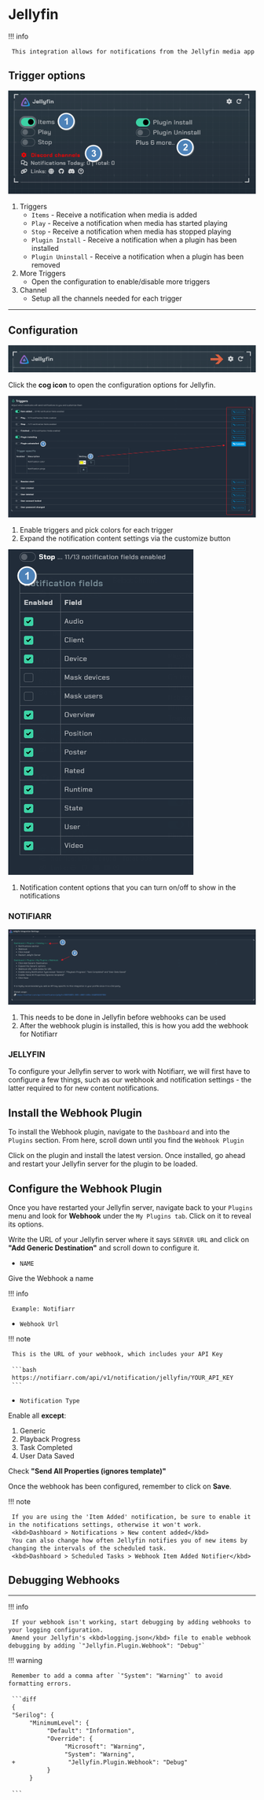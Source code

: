 # Jellyfin

!!! info

     This integration allows for notifications from the Jellyfin media app

## Trigger options

![trigger-channels.png](../../assets/screenshots/integrations/jellyfin/trigger-channels.png)

1. Triggers
    - `Items` - Receive a notification when media is added
    - `Play` - Receive a notification when media has started playing
    - `Stop` - Receive a notification when media has stopped playing
    - `Plugin Install` - Receive a notification when a plugin has been installed
    - `Plugin Uninstall` - Receive a notification when a plugin has been removed
1. More Triggers
    - Open the configuration to enable/disable more triggers
1. Channel
    - Setup all the channels needed for each trigger

---

## Configuration

![open-configuration.png](../../assets/screenshots/integrations/jellyfin/open-configuration.png)

Click the **cog icon** to open the configuration options for Jellyfin.

![configuration.png](../../assets/screenshots/integrations/jellyfin/configuration.png)

1. Enable triggers and pick colors for each trigger
1. Expand the notification content settings via the customize button

![configuration-2.png](../../assets/screenshots/integrations/jellyfin/configuration-2.png)

1. Notification content options that you can turn on/off to show in the notifications

### NOTIFIARR

![instructions.png](../../assets/screenshots/integrations/jellyfin/instructions.png)

1. This needs to be done in Jellyfin before webhooks can be used
1. After the webhook plugin is installed, this is how you add the webhook for Notifiarr

### JELLYFIN

To configure your Jellyfin server to work with Notifiarr, we will first have to configure a few things, such as our webhook and notification settings - the latter required to for new content notifications.

## Install the Webhook Plugin

To install the Webhook plugin, navigate to the `Dashboard` and into the `Plugins` section.
From here, scroll down until you find the `Webhook Plugin`

Click on the plugin and install the latest version.
Once installed, go ahead and restart your Jellyfin server for the plugin to be loaded.

## Configure the Webhook Plugin

Once you have restarted your Jellyfin server, navigate back to your `Plugins` menu and look for **Webhook** under the `My Plugins tab`. Click on it to reveal its options.

Write the URL of your Jellyfin server where it says `SERVER URL` and click on **"Add Generic Destination"** and scroll down to configure it.

- `NAME`

Give the Webhook a name

!!! info

     Example: Notifiarr

- `Webhook Url`

!!! note

     This is the URL of your webhook, which includes your API Key 

     ```bash
     https://notifiarr.com/api/v1/notification/jellyfin/YOUR_API_KEY
     ```

- `Notification Type`

Enable all **except**:

1. Generic
1. Playback Progress
1. Task Completed
1. User Data Saved

Check **"Send All Properties (ignores template)"**

Once the webhook has been configured, remember to click on  **Save**.

!!! note

     If you are using the 'Item Added' notification, be sure to enable it in the notifications settings, otherwise it won't work. 
     <kbd>Dashboard > Notifications > New content added</kbd>
     You can also change how often Jellyfin notifies you of new items by changing the intervals of the scheduled task.
     <kbd>Dashboard > Scheduled Tasks > Webhook Item Added Notifier</kbd>

## Debugging Webhooks

---

!!! info

     If your webhook isn't working, start debugging by adding webhooks to your logging configuration. 
     Amend your Jellyfin's <kbd>logging.json</kbd> file to enable webhook debugging by adding `"Jellyfin.Plugin.Webhook": "Debug"`

!!! warning

     Remember to add a comma after `"System": "Warning"` to avoid formatting errors.

     ```diff
     {
     "Serilog": {
          "MinimumLevel": {
               "Default": "Information",
               "Override": {
                    "Microsoft": "Warning",
                    "System": "Warning",
     +               "Jellyfin.Plugin.Webhook": "Debug"
               }
          }

     ```
